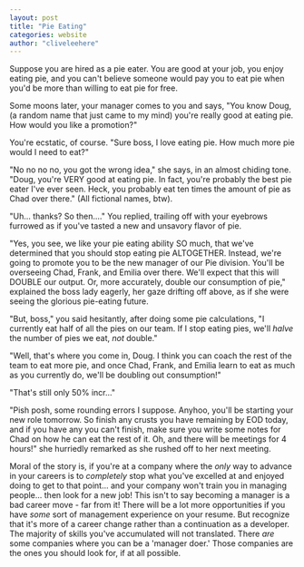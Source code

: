 ```yaml
---
layout: post
title: "Pie Eating"
categories: website
author: "cliveleehere"
---
```


Suppose you are hired as a pie eater.  You are good at your job, you enjoy eating pie, and you can't believe someone would pay you to eat pie when you'd be more than willing to eat pie for free.

Some moons later, your manager comes to you and says, "You know Doug, (a random name that just came to my mind) you're really good at eating pie. How would you like a promotion?"

You're ecstatic, of course. "Sure boss, I love eating pie. How much more pie would I need to eat?"

"No no no no, you got the wrong idea," she says, in an almost chiding tone. "Doug, you're VERY good at eating pie. In fact, you're probably the best pie eater I've ever seen. Heck, you probably eat ten times the amount of pie as Chad over there." (All fictional names, btw).

"Uh... thanks? So then...." You replied, trailing off with your eyebrows furrowed as if you've tasted a new and unsavory flavor of pie.

"Yes, you see, we like your pie eating ability SO much, that we've determined that you should stop eating pie ALTOGETHER. Instead, we're going to promote you to be the new manager of our Pie division. You'll be overseeing Chad, Frank, and Emilia over there. We'll expect that this will DOUBLE our output.  Or, more accurately, double our consumption of pie," explained the boss lady eagerly, her gaze drifting off above, as if she were seeing the glorious pie-eating future.

"But, boss," you said hesitantly, after doing some pie calculations, "I currently eat half of all the pies on our team. If I stop eating pies, we'll _halve_ the number of pies we eat, _not_ double."

"Well, that's where you come in, Doug. I think you can coach the rest of the team to eat more pie, and once Chad, Frank, and Emilia learn to eat as much as you currently do, we'll be doubling out consumption!"

"That's still only 50% incr..."

"Pish posh, some rounding errors I suppose. Anyhoo, you'll be starting your new role tomorrow. So finish any crusts you have remaining by EOD today, and if you have any you can't finish, make sure you write some notes for Chad on how he can eat the rest of it. Oh, and there will be meetings for 4 hours!" she hurriedly remarked as she rushed off to her next meeting.

Moral of the story is, if you're at a company where the _only_ way to advance in your careers is to _completely_ stop what you've excelled at and enjoyed doing to get to that point... and your company won't train you in managing people... then look for a new job!  This isn't to say becoming a manager is a bad career move - far from it!  There will be a lot more opportunities if you have _some_ sort of management experience on your resume.  But recognize that it's more of a career change rather than a continuation as a developer.  The majority of skills you've accumulated will not translated.  There _are_ some companies where you can be a 'manager doer.'  Those companies are the ones you should look for, if at all possible.